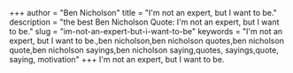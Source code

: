 +++
author = "Ben Nicholson"
title = "I'm not an expert, but I want to be."
description = "the best Ben Nicholson Quote: I'm not an expert, but I want to be."
slug = "im-not-an-expert-but-i-want-to-be"
keywords = "I'm not an expert, but I want to be.,ben nicholson,ben nicholson quotes,ben nicholson quote,ben nicholson sayings,ben nicholson saying,quotes, sayings,quote, saying, motivation"
+++
I'm not an expert, but I want to be.
